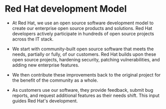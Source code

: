 <!-- #region -->
# Red Hat development Model


- At Red Hat, we use an open source software development model to create our enterprise open source products and solutions. Red Hat developers actively participate in hundreds of open source projects across the IT stack.


- We start with community-built open source software that meets the needs, partially or fully, of our customers. Red Hat builds upon these open source projects, hardening security, patching vulnerabilities, and adding new enterprise features.


- We then contribute these improvements back to the original project for the benefit of the community as a whole.


- As customers use our software, they provide feedback, submit bug reports, and request additional features as their needs shift. This input guides Red Hat's development.
<!-- #endregion -->
